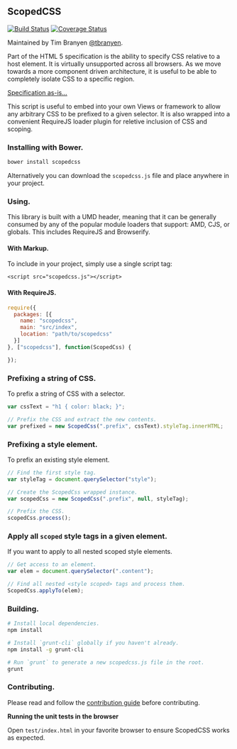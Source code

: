 ScopedCSS
---------

[![Build
Status](https://travis-ci.org/tbranyen/scopedcss.png?branch=master)](https://travis-ci.org/tbranyen/scopedcss) [![Coverage Status](https://coveralls.io/repos/tbranyen/scopedcss/badge.png)](https://coveralls.io/r/tbranyen/scopedcss)

Maintained by Tim Branyen [@tbranyen](http://twitter.com/tbranyen).

Part of the HTML 5 specification is the ability to specify CSS relative to a
host element.  It is virtually unsupported across all browsers.  As we move
towards a more component driven architecture, it is useful to be able to
completely isolate CSS to a specific region.

[Specification
as-is...](http://dev.w3.org/html5/spec-preview/the-style-element.html#attr-style-scoped)

This script is useful to embed into your own Views or framework to allow any
arbitrary CSS to be prefixed to a given selector.  It is also wrapped into a
convenient RequireJS loader plugin for reletive inclusion of CSS and scoping.

### Installing with Bower. ###

``` bash
bower install scopedcss
```

Alternatively you can download the `scopedcss.js` file and place anywhere in
your project.

### Using. ###

This library is built with a UMD header, meaning that it can be generally
consumed by any of the popular module loaders that support: AMD, CJS, or
globals.  This includes RequireJS and Browserify.

#### With Markup. ####

To include in your project, simply use a single script tag:

``` markup
<script src="scopedcss.js"></script>
```

#### With RequireJS. ####

``` javascript
require({
  packages: [{
    name: "scopedcss",
    main: "src/index",
    location: "path/to/scopedcss"
  }]
}, ["scopedcss"], function(ScopedCss) {

});
```

### Prefixing a string of CSS. ###

To prefix a string of CSS with a selector.

``` javascript
var cssText = "h1 { color: black; }";

// Prefix the CSS and extract the new contents.
var prefixed = new ScopedCss(".prefix", cssText).styleTag.innerHTML;
```

### Prefixing a style element. ###

To prefix an existing style element.

``` javascript
// Find the first style tag.
var styleTag = document.querySelector("style");

// Create the ScopedCss wrapped instance.
var scopedCss = new ScopedCss(".prefix", null, styleTag);

// Prefix the CSS.
scopedCss.process();
```

### Apply all `scoped` style tags in a given element. ###

If you want to apply to all nested scoped style elements.

``` javascript
// Get access to an element.
var elem = document.querySelector(".content");

// Find all nested <style scoped> tags and process them.
ScopedCss.applyTo(elem);
```

### Building. ###

``` bash
# Install local dependencies.
npm install

# Install `grunt-cli` globally if you haven't already.
npm install -g grunt-cli

# Run `grunt` to generate a new scopedcss.js file in the root.
grunt
```

### Contributing. ###

Please read and follow the [contribution
guide](https://github.com/tbranyen/scopedcss/blob/master/CONTRIBUTING.md)
before contributing.

**Running the unit tests in the browser**

Open `test/index.html` in your favorite browser to ensure ScopedCSS works
as expected.
